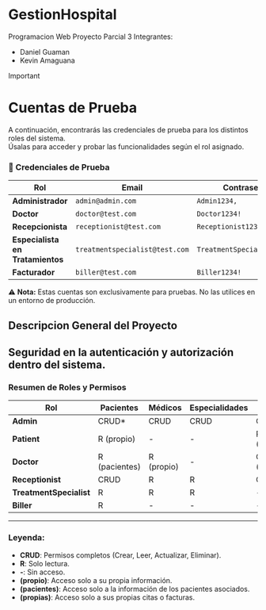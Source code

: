 # GestionHospital
Programacion Web Proyecto Parcial 3
Integrantes:
- Daniel Guaman
- Kevin Amaguana

> [!IMPORTANT]
> # Cuentas de Prueba
>
> A continuación, encontrarás las credenciales de prueba para los distintos roles del sistema.  
> Úsalas para acceder y probar las funcionalidades según el rol asignado.

### 🔑 Credenciales de Prueba  

| Rol                  | Email                           | Contraseña              |
|----------------------|--------------------------------|-------------------------|
| **Administrador**    | `admin@admin.com`             | `Admin1234,`             |
| **Doctor**          | `doctor@test.com`             | `Doctor1234!`           |
| **Recepcionista**   | `receptionist@test.com`       | `Receptionist1234!`     |
| **Especialista en Tratamientos** | `treatmentspecialist@test.com` | `TreatmentSpecialist1234!` |
| **Facturador**      | `biller@test.com`             | `Biller1234!`           |

⚠ **Nota:** Estas cuentas son exclusivamente para pruebas. No las utilices en un entorno de producción.


## Descripcion General del Proyecto

## Seguridad en la autenticación y autorización dentro del sistema.

### Resumen de Roles y Permisos

| **Rol**               | **Pacientes** | **Médicos** | **Especialidades** | **Citas** | **Tratamientos** | **Facturación** |
|------------------------|---------------|-------------|--------------------|-----------|------------------|------------------|
| **Admin**      | CRUD*         | CRUD        | CRUD               | CRUD      | CRUD             | CRUD             |
| **Patient**           | R (propio)    | -           | -                  | R (propias)| -                | R (propias)      |
| **Doctor**             | R (pacientes) | R (propio)  | -                  | CRUD (propias)| CRUD (pacientes)| -                |
| **Receptionist**      | CRUD          | R           | R                  | CRUD      | -                | -                |
| **TreatmentSpecialist** | R          | R           | R                  | -         | CRUD             | -                |
| **Biller**         | R             | -           | -                  | -         | R                | CRUD             |


---

### Leyenda:
- **CRUD**: Permisos completos (Crear, Leer, Actualizar, Eliminar).
- **R**: Solo lectura.
- **-**: Sin acceso.
- **(propio)**: Acceso solo a su propia información.
- **(pacientes)**: Acceso solo a la información de los pacientes asociados.
- **(propias)**: Acceso solo a sus propias citas o facturas.
